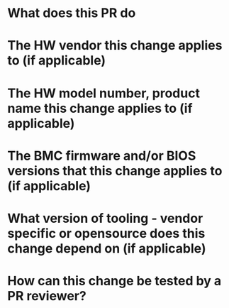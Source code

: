 # What does this PR do

# The HW vendor this change applies to (if applicable)

# The HW model number, product name this change applies to (if applicable)

# The BMC firmware and/or BIOS versions that this change applies to (if applicable)

# What version of tooling - vendor specific or opensource does this change depend on (if applicable)

# How can this change be tested by a PR reviewer?
